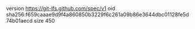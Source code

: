 version https://git-lfs.github.com/spec/v1
oid sha256:f659caaae9d9f4a860850b3229f6c261a09b86e3644dbc01128fe5d74b01aecd
size 450
